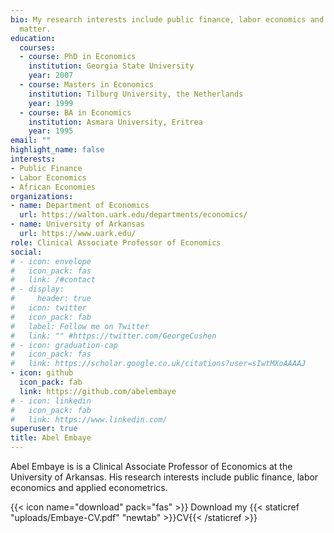 ```yaml
---
bio: My research interests include public finance, labor economics and management
  matter.
education:
  courses:
  - course: PhD in Economics
    institution: Georgia State University
    year: 2007
  - course: Masters in Economics
    institution: Tilburg University, the Netherlands
    year: 1999
  - course: BA in Economics
    institution: Asmara University, Eritrea
    year: 1995
email: ""
highlight_name: false
interests:
- Public Finance
- Labor Economics
- African Economies
organizations:
- name: Department of Economics
  url: https://walton.uark.edu/departments/economics/
- name: University of Arkansas
  url: https://www.uark.edu/
role: Clinical Associate Professor of Economics
social:
# - icon: envelope
#   icon_pack: fas
#   link: /#contact
# - display:
#     header: true
#   icon: twitter
#   icon_pack: fab
#   label: Follow me on Twitter
#   link: "" #https://twitter.com/GeorgeCushen
# - icon: graduation-cap
#   icon_pack: fas
#   link: https://scholar.google.co.uk/citations?user=sIwtMXoAAAAJ
- icon: github
  icon_pack: fab
  link: https://github.com/abelembaye
# - icon: linkedin
#   icon_pack: fab
#   link: https://www.linkedin.com/
superuser: true
title: Abel Embaye
---
```


Abel Embaye is is a Clinical Associate Professor of Economics at the University of Arkansas. His research interests include public finance, labor economics and applied econometrics.

{{< icon name="download" pack="fas" >}} Download my {{< staticref "uploads/Embaye-CV.pdf" "newtab" >}}CV{{< /staticref >}}
